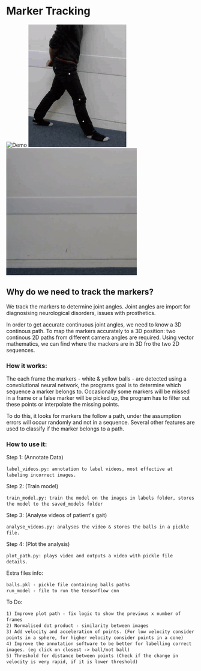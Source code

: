 # Marker Tracking

![Demo](demo_day_videos/video_1_1.gif "Path tracing of a lunge")
![Demo](demo_day_videos/video_1_2.gif "Path tracing of a lunge, from different angle")
![Demo](demo_day_videos/video_2_1.gif "Path tracing of walking")


## Why do we need to track the markers?

We track the markers to determine joint angles. Joint angles are import for diagnosising neurological disorders, issues with prosthetics.

In order to get accurate continuous joint angles, we need to know a 3D continous path. To map the markers accurately to a 3D position: two continous 2D paths from different camera angles are required. Using vector mathematics, we can find where the mackers are in 3D fro the two 2D sequences.


### How it works:

The each frame the markers - white & yellow balls - are detected using a convolutional neural network, the programs goal is to determine which sequence a marker belongs to. Occasionally some markers will be missed in a frame or a false marker will be picked up, the program has to filter out these points or interpolate the missing points.

To do this, it looks for markers the follow a path, under the assumption errors will occur randomly and not in a sequence. Several other features are used to classify if the marker belongs to a path. 


### How to use it:

Step 1: (Annotate Data)

	label_videos.py: annotation to label videos, most effective at labeling incorrect images. 

Step 2: (Train model)
	
	train_model.py: train the model on the images in labels folder, stores the model to the saved_models folder

Step 3: (Analyse videos of patient's gait)

	analyse_videos.py: analyses the video & stores the balls in a pickle file.

Step 4: (Plot the analysis)

	plot_path.py: plays video and outputs a video with pickle file details.


Extra files info:

	balls.pkl - pickle file containing balls paths
	run_model - file to run the tensorflow cnn

To Do:
	
	1) Improve plot path - fix logic to show the previous x number of frames
	2) Normalised dot product - similarity between images
	3) Add velocity and acceleration of points. (For low velocity consider points in a sphere, for higher velocity consider points in a cone)
	4) Improve the annotation software to be better for labelling correct images. (eg click on closest -> ball/not ball)
	5) Threshold for distance between points (Check if the change in velocity is very rapid, if it is lower threshold)

